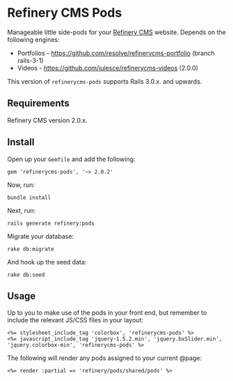 # Refinery CMS Pods

Manageable little side-pods for your [Refinery CMS](http://refinerycms.com) website. Depends on the following engines:

+ Portfolios - https://github.com/resolve/refinerycms-portfolio (branch rails-3-1)
+ Videos - https://github.com/julesce/refinerycms-videos (2.0.0)

This version of `refinerycms-pods` supports Rails 3.0.x. and upwards.

## Requirements

Refinery CMS version 2.0.x.

## Install

Open up your ``Gemfile`` and add the following:

    gem 'refinerycms-pods', '~> 2.0.2'

Now, run:

    bundle install

Next, run:

    rails generate refinery:pods

Migrate your database:

    rake db:migrate

And hook up the seed data:

    rake db:seed

## Usage

Up to you to make use of the pods in your front end, but remember to include the relevant JS/CSS files in your layout:

	<%= stylesheet_include_tag 'colorbox', 'refinerycms-pods' %>
    <%= javascript_include_tag 'jquery-1.5.2.min', 'jquery.bxSlider.min', 'jquery.colorbox-min', 'refinerycms-pods' %>

The following will render any pods assigned to your current @page:

	<%= render :partial => 'refinery/pods/shared/pods' %>